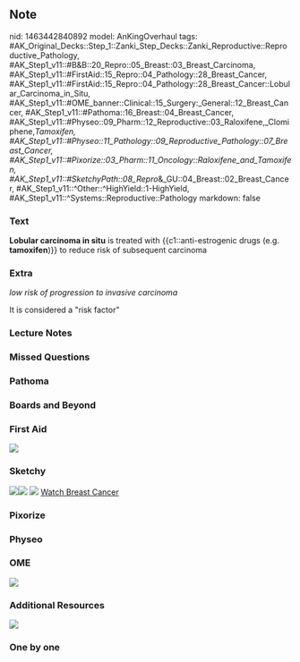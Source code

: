 ## Note
nid: 1463442840892
model: AnKingOverhaul
tags: #AK_Original_Decks::Step_1::Zanki_Step_Decks::Zanki_Reproductive::Reproductive_Pathology, #AK_Step1_v11::#B&B::20_Repro::05_Breast::03_Breast_Carcinoma, #AK_Step1_v11::#FirstAid::15_Repro::04_Pathology::28_Breast_Cancer, #AK_Step1_v11::#FirstAid::15_Repro::04_Pathology::28_Breast_Cancer::Lobular_Carcinoma_in_Situ, #AK_Step1_v11::#OME_banner::Clinical::15_Surgery:_General::12_Breast_Cancer, #AK_Step1_v11::#Pathoma::16_Breast::04_Breast_Cancer, #AK_Step1_v11::#Physeo::09_Pharm::12_Reproductive::03_Raloxifene,_Clomiphene,_Tamoxifen, #AK_Step1_v11::#Physeo::11_Pathology::09_Reproductive_Pathology::07_Breast_Cancer, #AK_Step1_v11::#Pixorize::03_Pharm::11_Oncology::Raloxifene_and_Tamoxifen, #AK_Step1_v11::#SketchyPath::08_Repro_&_GU::04_Breast::02_Breast_Cancer, #AK_Step1_v11::^Other::^HighYield::1-HighYield, #AK_Step1_v11::^Systems::Reproductive::Pathology
markdown: false

### Text
<div>
  <b>Lobular carcinoma in situ</b> is treated with
  {{c1::anti-estrogenic drugs (e.g. <b>tamoxifen</b>)}} to reduce
  risk of subsequent carcinoma
</div>

### Extra
<i>low risk of progression to invasive carcinoma</i>
<div>
  It is considered a "risk factor"
</div>

### Lecture Notes


### Missed Questions


### Pathoma


### Boards and Beyond


### First Aid
<img src="tmpqTrHAJ.png">

### Sketchy
<img src="55.%20SERMS.png"><img src=
"56.%20SERMS%20Treat%20Breast%20Cancers%20Overexpressing%20Estrogen%20Receptor%20.png">
<img src="Complete%20Image.jpg"> <a href=
"https://dashboard.sketchy.com/study/medical/courses/medical-pathophysiology/units/medical-pathophysiology-reproductive-gu/videos/medical-pathophysiology-reproductive-and-gu-breast-breast-cancer?utm_source=anki&utm_medium=partnership&utm_campaign=february_update&utm_content=medical">
Watch Breast Cancer</a>

### Pixorize


### Physeo


### OME
<div class="ome-widget">
  <a href=
  "https://onlinemeded.org/spa/surgery-general/breast-cancer/acquire?ref=anki">
  <img src="_OME_AnkiFlashcards_Lesson_4.png"></a>
</div>

### Additional Resources
<img src="paste-b113581819801cbc4d024b5acab5d7ca66b5da7e.png">

### One by one

